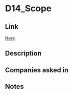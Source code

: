 # D14_Scope

## Link

[Here](https://www.hackerrank.com/challenges/30-scope)

## Description

## Companies asked in

## Notes